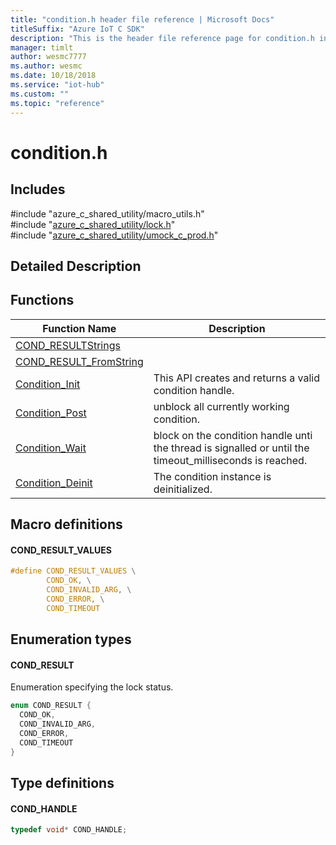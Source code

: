 ```yaml
---                             
title: "condition.h header file reference | Microsoft Docs" 
titleSuffix: "Azure IoT C SDK"            
description: "This is the header file reference page for condition.h in the Azure IoT C SDK. This SDK is used with Azure IoT Hub and Azure IoT Hub Device Provisioning Service"            
manager: timlt                 
author: wesmc7777              
ms.author: wesmc               
ms.date: 10/18/2018                    
ms.service: "iot-hub"             
ms.custom: ""                
ms.topic: "reference"        
---                            
```


# condition.h 

## Includes

\#include "azure_c_shared_utility/macro_utils.h"  
\#include "[azure_c_shared_utility/lock.h](lock-h.md)"  
\#include "[azure_c_shared_utility/umock_c_prod.h](umock-c-prod-h.md)"  

## Detailed Description

## Functions

Function Name                  | Description                                
--------------------------------|---------------------------------------------
[COND_RESULTStrings](./condition-h/cond-resultstrings.md)            | 
[COND_RESULT_FromString](./condition-h/cond-result-fromstring.md)            | 
[Condition_Init](./condition-h/condition-init.md)            | This API creates and returns a valid condition handle.
[Condition_Post](./condition-h/condition-post.md)            | unblock all currently working condition.
[Condition_Wait](./condition-h/condition-wait.md)            | block on the condition handle unti the thread is signalled or until the timeout_milliseconds is reached.
[Condition_Deinit](./condition-h/condition-deinit.md)            | The condition instance is deinitialized.

## Macro definitions

#### COND_RESULT_VALUES

```C
#define COND_RESULT_VALUES \
        COND_OK, \
        COND_INVALID_ARG, \
        COND_ERROR, \
        COND_TIMEOUT 
```

## Enumeration types

#### COND_RESULT

Enumeration specifying the lock status. 

```C
enum COND_RESULT {
  COND_OK,
  COND_INVALID_ARG,
  COND_ERROR,
  COND_TIMEOUT
}
```

## Type definitions

#### COND_HANDLE

```C
typedef void* COND_HANDLE;
```

